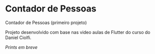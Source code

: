 # Contador de Pessoas
 Contador de Pessoas (primeiro projeto)

Projeto desenvolvido com base nas video aulas de Flutter do curso do Daniel Ciolfi.

_Prints em breve_
